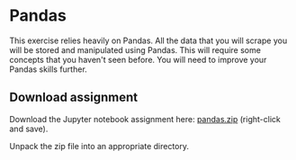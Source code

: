 # Pandas

This exercise relies heavily on Pandas. All the data that you will scrape you will be stored and manipulated using Pandas. This will require some concepts that you haven't seen before. You will need to improve your Pandas skills further.

## Download assignment

Download the Jupyter notebook assignment here: [pandas.zip](../code/pandas.zip)
(right-click and save).

Unpack the zip file into an appropriate directory.

